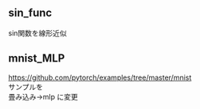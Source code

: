 ## sin_func
sin関数を線形近似

## mnist_MLP
https://github.com/pytorch/examples/tree/master/mnist  
サンプルを  
畳み込み→mlp
に変更